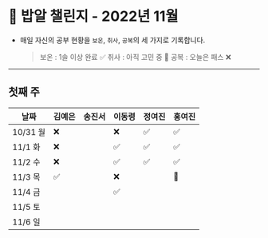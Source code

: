 # 🍚 밥알 챌린지 - 2022년 11월
- 매일 자신의 공부 현황을 `보온`, `취사`, `공복`의 세 가지로 기록합니다.
    
    > 보온 : 1솔 이상 완료 ✅
    취사 : 아직 고민 중 🤔
    공복 : 오늘은 패스 ❌
---

## 첫째 주
**날짜**|김예은|송진서|이동령|정여진|홍여진
---|---|---|---|---|---
10/31 월|❌| |❌|✅|✅
11/1 화|❌| |✅|✅|✅
11/2 수|❌| |✅|✅|✅
11/3 목|✅| |❌| |🤔
11/4 금| | |✅| |
11/5 토| | | | |
11/6 일| | | | |
